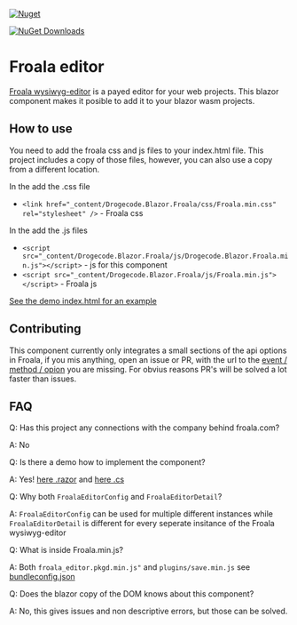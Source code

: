 [![Nuget](https://img.shields.io/nuget/v/Drogecode.Blazor.Froala)](https://www.nuget.org/packages/Drogecode.Blazor.Froala/)

[![NuGet Downloads](https://img.shields.io/nuget/dt/Drogecode.Blazor.Froala?label=NuGet%20Downloads)](https://www.nuget.org/packages/Drogecode.Blazor.Froala/)  

# Froala editor

[Froala wysiwyg-editor](https://froala.com/wysiwyg-editor/) is a payed editor for your web projects. This blazor component makes it posible to add it to your blazor wasm projects.

## How to use

You need to add the froala css and js files to your index.html file. This project includes a copy of those files, however, you can also use a copy from a different location.

In the <head> add the .css file

+ `<link href="_content/Drogecode.Blazor.Froala/css/Froala.min.css" rel="stylesheet" />` - Froala css

In the <body> add the .js files

+ `<script src="_content/Drogecode.Blazor.Froala/js/Drogecode.Blazor.Froala.min.js"></script>` - js for this component 
+ `<script src="_content/Drogecode.Blazor.Froala/js/Froala.min.js"></script>` - Froala js

[See the demo index.html for an example](https://github.com/Drogecode/Drogecode.Blazor.Froala/blob/master/Drogecode.Blazor.FroalaDemo/wwwroot/index.html)

## Contributing

This component currently only integrates a small sections of the api options in Froala, if you mis anything, open an issue or PR, with the url to the [event / method / opion](https://froala.com/wysiwyg-editor/docs/api/) you are missing. For obvius reasons PR's will be solved a lot faster than issues.

## FAQ

Q: Has this project any connections with the company behind froala.com?

A: No

Q: Is there a demo how to implement the component?

A: Yes! [here .razor](https://github.com/Drogecode/Drogecode.Blazor.Froala/blob/master/Drogecode.Blazor.FroalaDemo/Pages/Index.razor) and [here .cs](https://github.com/Drogecode/Drogecode.Blazor.Froala/blob/master/Drogecode.Blazor.FroalaDemo/Pages/Index.razor.cs)
 
Q: Why both `FroalaEditorConfig` and `FroalaEditorDetail`?

A: `FroalaEditorConfig` can be used for multiple different instances while `FroalaEditorDetail` is different for every seperate insitance of the Froala wysiwyg-editor

Q: What is inside Froala.min.js?

A: Both `froala_editor.pkgd.min.js"` and `plugins/save.min.js` see [bundleconfig.json](https://github.com/Drogecode/Drogecode.Blazor.Froala/blob/master/Drogecode.Blazor.Froala/bundleconfig.json)

Q: Does the blazor copy of the DOM knows about this component?

A: No, this gives issues and non descriptive errors, but those can be solved.
